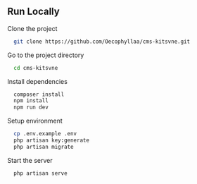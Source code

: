 ## Run Locally

Clone the project

```bash
  git clone https://github.com/Oecophyllaa/cms-kitsvne.git
```

Go to the project directory

```bash
  cd cms-kitsvne
```

Install dependencies

```bash
  composer install
  npm install
  npm run dev
```

Setup environment

```bash
  cp .env.example .env
  php artisan key:generate
  php artisan migrate
```

Start the server

```bash
  php artisan serve
```
